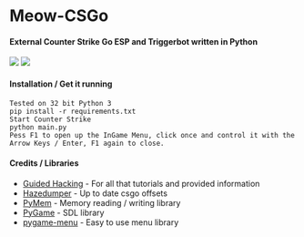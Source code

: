# Meow-CSGo
#### External Counter Strike Go ESP and Triggerbot written in Python
![](https://i.ibb.co/3B9FtzR/MeowPy1.png)
![](https://i.ibb.co/3cMLStC/MeowPy2.png)

#### Installation / Get it running
```
Tested on 32 bit Python 3
pip install -r requirements.txt
Start Counter Strike
python main.py
Pess F1 to open up the InGame Menu, click once and control it with the Arrow Keys / Enter, F1 again to close.
```

#### Credits / Libraries
- [Guided Hacking](https://guidedhacking.com/) - For all that tutorials and provided information
- [Hazedumper](https://github.com/frk1/hazedumper) - Up to date csgo offsets
- [PyMem](https://github.com/srounet/Pymem) - Memory reading / writing library
- [PyGame](https://github.com/pygame/) - SDL library
- [pygame-menu](https://github.com/ppizarror/pygame-menu) - Easy to use menu library
